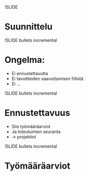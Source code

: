 !SLIDE 
# Suunnittelu #

!SLIDE  bullets incremental
# Ongelma: #

* Ei ennustettavutta
* Ei tavoitteiden saavuttamisen fiilistä
* Ei ...

!SLIDE bullets incremental
# Ennustettavuus #

* Siis työmääräarviot
* Ja toteutumien seuranta
* &rarr; projektiot

!SLIDE bullets incremental
# Työmääräarviot #



